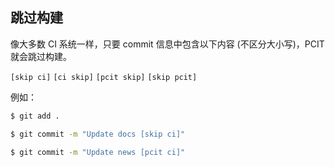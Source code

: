 ## 跳过构建

像大多数 CI 系统一样，只要 commit 信息中包含以下内容 (不区分大小写)，PCIT 就会跳过构建。

`[skip ci]` `[ci skip]` `[pcit skip]` `[skip pcit]`

例如：

```bash
$ git add .

$ git commit -m "Update docs [skip ci]"
```

```bash
$ git commit -m "Update news [pcit ci]"
```
